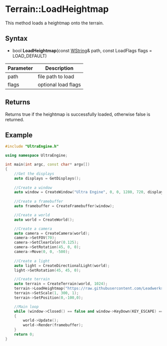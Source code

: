 # Terrain::LoadHeightmap

This method loads a heightmap onto the terrain.

## Syntax

- bool **LoadHeightmap**(const [WString](WString.md)& path, const LoadFlags flags = LOAD_DEFAULT)

| Parameter | Description |
|---|---|
| path | file path to load |
| flags | optional load flags |

## Returns

Returns true if the heightmap is successfully loaded, otherwise false is returned.

## Example

```c++
#include "UltraEngine.h"

using namespace UltraEngine;

int main(int argc, const char* argv[])
{
    //Get the displays
    auto displays = GetDisplays();
   
    //Create a window
    auto window = CreateWindow("Ultra Engine", 0, 0, 1280, 720, displays[0], WINDOW_CENTER | WINDOW_TITLEBAR | WINDOW_CLIENTCOORDS);
    
    //Create a framebuffer
    auto framebuffer = CreateFramebuffer(window);

    //Create a world
    auto world = CreateWorld();

    //Create a camera
    auto camera = CreateCamera(world);
    camera->SetFOV(70);
    camera->SetClearColor(0.125);
    camera->SetRotation(45, 0, 0);
    camera->Move(0, 0, -500);
    
    //Create a light
    auto light = CreateDirectionalLight(world);
    light->SetRotation(45, 45, 0);

    //Create terrain
    auto terrain = CreateTerrain(world, 1024);
    terrain->LoadHeightmap("https://raw.githubusercontent.com/Leadwerks/Documentation/master/Assets/Terrain/1024.r16");
    terrain->SetScale(1, 300, 1);
    terrain->SetPosition(0,-100,0);

    //Main loop
    while (window->Closed() == false and window->KeyDown(KEY_ESCAPE) == false)
    {
        world->Update();
        world->Render(framebuffer);
    }
    return 0;
}
```
